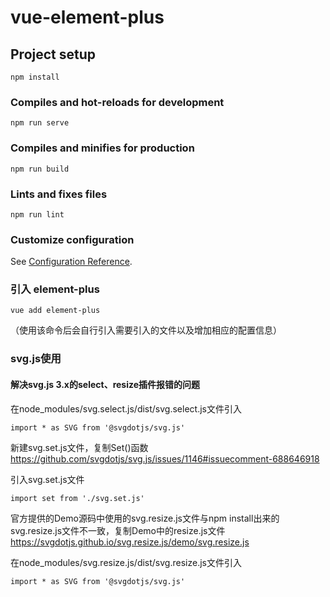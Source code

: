 # vue-element-plus

## Project setup

```
npm install
```

### Compiles and hot-reloads for development

```
npm run serve
```

### Compiles and minifies for production

```
npm run build
```

### Lints and fixes files

```
npm run lint
```

### Customize configuration

See [Configuration Reference](https://cli.vuejs.org/config/).

### 引入 element-plus
```
vue add element-plus
```
（使用该命令后会自行引入需要引入的文件以及增加相应的配置信息）

### svg.js使用
#### 解决svg.js 3.x的select、resize插件报错的问题

在node_modules/svg.select.js/dist/svg.select.js文件引入
```
import * as SVG from '@svgdotjs/svg.js'
```

新建svg.set.js文件，复制Set()函数
https://github.com/svgdotjs/svg.js/issues/1146#issuecomment-688646918

引入svg.set.js文件
```
import set from './svg.set.js'
```

官方提供的Demo源码中使用的svg.resize.js文件与npm install出来的svg.resize.js文件不一致，复制Demo中的resize.js文件
https://svgdotjs.github.io/svg.resize.js/demo/svg.resize.js

在node_modules/svg.resize.js/dist/svg.resize.js文件引入
```
import * as SVG from '@svgdotjs/svg.js'
```
